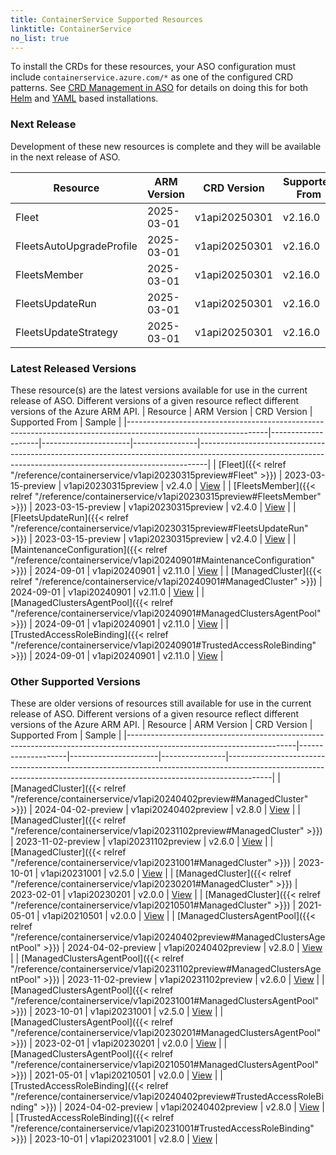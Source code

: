 ```yaml
---
title: ContainerService Supported Resources
linktitle: ContainerService
no_list: true
---
```

To install the CRDs for these resources, your ASO configuration must include `containerservice.azure.com/*` as one of the configured CRD patterns. See [CRD Management in ASO](https://azure.github.io/azure-service-operator/guide/crd-management/) for details on doing this for both [Helm](https://azure.github.io/azure-service-operator/guide/crd-management/#helm) and [YAML](https://azure.github.io/azure-service-operator/guide/crd-management/#yaml) based installations.

### Next Release

Development of these new resources is complete and they will be available in the next release of ASO.

| Resource                 | ARM Version | CRD Version   | Supported From | Sample                                                                                                                                                  |
|--------------------------|-------------|---------------|----------------|---------------------------------------------------------------------------------------------------------------------------------------------------------|
| Fleet                    | 2025-03-01  | v1api20250301 | v2.16.0        | [View](https://github.com/Azure/azure-service-operator/tree/main/v2/samples/containerservice/v1api20250301/v1api20250301_fleet.yaml)                    |
| FleetsAutoUpgradeProfile | 2025-03-01  | v1api20250301 | v2.16.0        | [View](https://github.com/Azure/azure-service-operator/tree/main/v2/samples/containerservice/v1api20250301/v1api20250301_fleetsautoupgradeprofile.yaml) |
| FleetsMember             | 2025-03-01  | v1api20250301 | v2.16.0        | [View](https://github.com/Azure/azure-service-operator/tree/main/v2/samples/containerservice/v1api20250301/v1api20250301_fleetsmember.yaml)             |
| FleetsUpdateRun          | 2025-03-01  | v1api20250301 | v2.16.0        | -                                                                                                                                                       |
| FleetsUpdateStrategy     | 2025-03-01  | v1api20250301 | v2.16.0        | [View](https://github.com/Azure/azure-service-operator/tree/main/v2/samples/containerservice/v1api20250301/v1api20250301_fleetsupdatestrategy.yaml)     |

### Latest Released Versions

These resource(s) are the latest versions available for use in the current release of ASO. Different versions of a given resource reflect different versions of the Azure ARM API.
| Resource                                                                                                        | ARM Version        | CRD Version          | Supported From | Sample                                                                                                                                                       |
|-----------------------------------------------------------------------------------------------------------------|--------------------|----------------------|----------------|--------------------------------------------------------------------------------------------------------------------------------------------------------------|
| [Fleet]({{< relref "/reference/containerservice/v1api20230315preview#Fleet" >}})                                | 2023-03-15-preview | v1api20230315preview | v2.4.0         | [View](https://github.com/Azure/azure-service-operator/tree/main/v2/samples/containerservice/v1api20230315preview/v1api20230315preview_fleet.yaml)           |
| [FleetsMember]({{< relref "/reference/containerservice/v1api20230315preview#FleetsMember" >}})                  | 2023-03-15-preview | v1api20230315preview | v2.4.0         | [View](https://github.com/Azure/azure-service-operator/tree/main/v2/samples/containerservice/v1api20230315preview/v1api20230315preview_fleetsmember.yaml)    |
| [FleetsUpdateRun]({{< relref "/reference/containerservice/v1api20230315preview#FleetsUpdateRun" >}})            | 2023-03-15-preview | v1api20230315preview | v2.4.0         | [View](https://github.com/Azure/azure-service-operator/tree/main/v2/samples/containerservice/v1api20230315preview/v1api20230315preview_fleetsupdaterun.yaml) |
| [MaintenanceConfiguration]({{< relref "/reference/containerservice/v1api20240901#MaintenanceConfiguration" >}}) | 2024-09-01         | v1api20240901        | v2.11.0        | [View](https://github.com/Azure/azure-service-operator/tree/main/v2/samples/containerservice/v1api20240901/v1api20240901_maintenanceconfiguration.yaml)      |
| [ManagedCluster]({{< relref "/reference/containerservice/v1api20240901#ManagedCluster" >}})                     | 2024-09-01         | v1api20240901        | v2.11.0        | [View](https://github.com/Azure/azure-service-operator/tree/main/v2/samples/containerservice/v1api20240901/v1api20240901_managedcluster.yaml)                |
| [ManagedClustersAgentPool]({{< relref "/reference/containerservice/v1api20240901#ManagedClustersAgentPool" >}}) | 2024-09-01         | v1api20240901        | v2.11.0        | [View](https://github.com/Azure/azure-service-operator/tree/main/v2/samples/containerservice/v1api20240901/v1api20240901_managedclustersagentpool.yaml)      |
| [TrustedAccessRoleBinding]({{< relref "/reference/containerservice/v1api20240901#TrustedAccessRoleBinding" >}}) | 2024-09-01         | v1api20240901        | v2.11.0        | [View](https://github.com/Azure/azure-service-operator/tree/main/v2/samples/containerservice/v1api20240901/v1api20240901_trustedaccessrolebinding.yaml)      |

### Other Supported Versions

These are older versions of resources still available for use in the current release of ASO. Different versions of a given resource reflect different versions of the Azure ARM API.
| Resource                                                                                                               | ARM Version        | CRD Version          | Supported From | Sample                                                                                                                                                                |
|------------------------------------------------------------------------------------------------------------------------|--------------------|----------------------|----------------|-----------------------------------------------------------------------------------------------------------------------------------------------------------------------|
| [ManagedCluster]({{< relref "/reference/containerservice/v1api20240402preview#ManagedCluster" >}})                     | 2024-04-02-preview | v1api20240402preview | v2.8.0         | [View](https://github.com/Azure/azure-service-operator/tree/main/v2/samples/containerservice/v1api20240402preview/v1api20240402preview_managedcluster.yaml)           |
| [ManagedCluster]({{< relref "/reference/containerservice/v1api20231102preview#ManagedCluster" >}})                     | 2023-11-02-preview | v1api20231102preview | v2.6.0         | [View](https://github.com/Azure/azure-service-operator/tree/main/v2/samples/containerservice/v1api20231102preview/v1api20231102preview_managedcluster.yaml)           |
| [ManagedCluster]({{< relref "/reference/containerservice/v1api20231001#ManagedCluster" >}})                            | 2023-10-01         | v1api20231001        | v2.5.0         | [View](https://github.com/Azure/azure-service-operator/tree/main/v2/samples/containerservice/v1api20231001/v1api20231001_managedcluster.yaml)                         |
| [ManagedCluster]({{< relref "/reference/containerservice/v1api20230201#ManagedCluster" >}})                            | 2023-02-01         | v1api20230201        | v2.0.0         | [View](https://github.com/Azure/azure-service-operator/tree/main/v2/samples/containerservice/v1api20230201/v1api20230201_managedcluster.yaml)                         |
| [ManagedCluster]({{< relref "/reference/containerservice/v1api20210501#ManagedCluster" >}})                            | 2021-05-01         | v1api20210501        | v2.0.0         | [View](https://github.com/Azure/azure-service-operator/tree/main/v2/samples/containerservice/v1api20210501/v1api20210501_managedcluster.yaml)                         |
| [ManagedClustersAgentPool]({{< relref "/reference/containerservice/v1api20240402preview#ManagedClustersAgentPool" >}}) | 2024-04-02-preview | v1api20240402preview | v2.8.0         | [View](https://github.com/Azure/azure-service-operator/tree/main/v2/samples/containerservice/v1api20240402preview/v1api20240402preview_managedclustersagentpool.yaml) |
| [ManagedClustersAgentPool]({{< relref "/reference/containerservice/v1api20231102preview#ManagedClustersAgentPool" >}}) | 2023-11-02-preview | v1api20231102preview | v2.6.0         | [View](https://github.com/Azure/azure-service-operator/tree/main/v2/samples/containerservice/v1api20231102preview/v1api20231102preview_managedclustersagentpool.yaml) |
| [ManagedClustersAgentPool]({{< relref "/reference/containerservice/v1api20231001#ManagedClustersAgentPool" >}})        | 2023-10-01         | v1api20231001        | v2.5.0         | [View](https://github.com/Azure/azure-service-operator/tree/main/v2/samples/containerservice/v1api20231001/v1api20231001_managedclustersagentpool.yaml)               |
| [ManagedClustersAgentPool]({{< relref "/reference/containerservice/v1api20230201#ManagedClustersAgentPool" >}})        | 2023-02-01         | v1api20230201        | v2.0.0         | [View](https://github.com/Azure/azure-service-operator/tree/main/v2/samples/containerservice/v1api20230201/v1api20230201_managedclustersagentpool.yaml)               |
| [ManagedClustersAgentPool]({{< relref "/reference/containerservice/v1api20210501#ManagedClustersAgentPool" >}})        | 2021-05-01         | v1api20210501        | v2.0.0         | [View](https://github.com/Azure/azure-service-operator/tree/main/v2/samples/containerservice/v1api20210501/v1api20210501_managedclustersagentpool.yaml)               |
| [TrustedAccessRoleBinding]({{< relref "/reference/containerservice/v1api20240402preview#TrustedAccessRoleBinding" >}}) | 2024-04-02-preview | v1api20240402preview | v2.8.0         | [View](https://github.com/Azure/azure-service-operator/tree/main/v2/samples/containerservice/v1api20240402preview/v1api20240402preview_trustedaccessrolebinding.yaml) |
| [TrustedAccessRoleBinding]({{< relref "/reference/containerservice/v1api20231001#TrustedAccessRoleBinding" >}})        | 2023-10-01         | v1api20231001        | v2.8.0         | [View](https://github.com/Azure/azure-service-operator/tree/main/v2/samples/containerservice/v1api20231001/v1api20231001_trustedaccessrolebinding.yaml)               |

